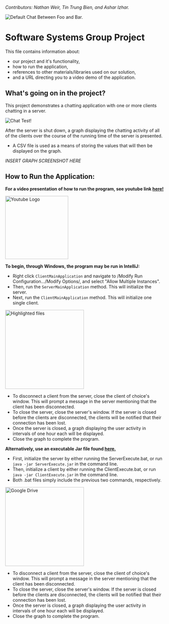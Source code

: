 *Contributors: Nathan Weir, Tin Trung Bien, and Ashar Izhar.*

![Default Chat Between Foo and Bar.](https://i.imgur.com/kUgcKAp.png)

# Software Systems Group Project
This file contains information about:
- our project and it's functionality,
- how to run the application,
- references to other materials/libraries used on our solution,
- and a URL directing you to a video demo of the application.

## What's going on in the project?
This project demonstrates a chatting application with one or more clients chatting in a server. 

![Chat Test!](https://media2.giphy.com/media/PK6K4HuWi7HNHXF3Ht/giphy.gif?cid=790b76114ff2618cc7e9eac4521ef89bd918c6f4095b1289&rid=giphy.gif&ct=g)

After the server is shut down, a graph displaying the chatting activity of all of the clients over the course of the running time of the server is presented. 
- A CSV file is used as a means of storing the values that will then be displayed on the graph. 

*INSERT GRAPH SCREENSHOT HERE*

## How to Run the Application:

**For a video presentation of how to run the program, see youtube link [here!](https://www.youtube.com/watch?v=dQw4w9WgXcQ)**

[<img src="https://www.freeiconspng.com/thumbs/youtube-logo-png/hd-youtube-logo-png-transparent-background-20.png" alt="Youtube Logo" width="200"/>](https://www.youtube.com/watch?v=dQw4w9WgXcQ)

**To begin, through Windows, the program may be run in IntelliJ:**
- Right click `ClientMainApplication` and navigate to /Modify Run Configuration.../Modify Options/, and select "Allow Multiple Instances".
- Then, run the `ServerMainApplication` method. This will initialize the server.
- Next, run the `ClientMainApplication` method. This will initialize one single client.

<img src="https://i.imgur.com/xqI77aq.png" alt="Highlighted files" width="250"/>

- To disconnect a client from the server, close the client of choice's window. This will prompt a message in the server mentioning that the client has been disconnected.
- To close the server, close the server's window. If the server is closed before the clients are disconnected, the clients will be notified that their connection has been lost.
- Once the server is closed, a graph displaying the user activity in intervals of one hour each will be displayed.
- Close the graph to complete the program.

**Alternatively, use an executable Jar file found [here.](https://drive.google.com/drive/folders/1qcNNLoXyQnWAwGEZZL4OOepyXH4zNhBS?usp=sharing)**

- First, initialize the server by either running the ServerExecute.bat, or run `java -jar ServerExecute.jar` in the command line.
- Then, initialize a client by either running the ClientExecute.bat, or run `java -jar ClientExecute.jar` in the command line.
- Both .bat files simply include the previous two commands, respectively.

<img src="https://i.imgur.com/a2hRTz8.png" alt="Google Drive" width="250"/>

- To disconnect a client from the server, close the client of choice's window. This will prompt a message in the server mentioning that the client has been disconnected.
- To close the server, close the server's window. If the server is closed before the clients are disconnected, the clients will be notified that their connection has been lost.
- Once the server is closed, a graph displaying the user activity in intervals of one hour each will be displayed.
- Close the graph to complete the program.
